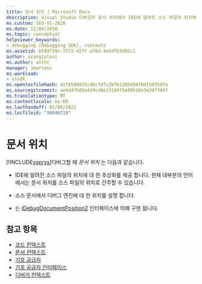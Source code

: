 ```yaml
---
title: 문서 위치 | Microsoft Docs
description: Visual Studio 디버깅의 문서 위치에서 IDE에 알려진 소스 파일의 위치에 대 한 추상화를 제공 하는 방법에 대해 알아봅니다.
ms.custom: SEO-VS-2020
ms.date: 11/04/2016
ms.topic: conceptual
helpviewer_keywords:
- debugging [Debugging SDK], contexts
ms.assetid: b59d739c-7572-427f-a70d-4e5df63d02c1
author: acangialosi
ms.author: anthc
manager: jmartens
ms.workload:
- vssdk
ms.openlocfilehash: 42f85d0d15c46cfdfc2b76130649976d15035d7a
ms.sourcegitcommit: ae6d47b09a439cd0e13180f5e89510e3e347fd47
ms.translationtype: MT
ms.contentlocale: ko-KR
ms.lasthandoff: 02/08/2021
ms.locfileid: "99840719"
---
```

# <a name="document-position"></a>문서 위치
[!INCLUDE[vsprvs](../../code-quality/includes/vsprvs_md.md)]디버그할 때 *문서 위치* 는 다음과 같습니다.

- IDE에 알려진 소스 파일의 위치에 대 한 추상화를 제공 합니다. 현재 대부분의 언어에서는 문서 위치를 소스 파일의 위치로 간주할 수 있습니다.

- 소스 문서에서 디버그 엔진에 대 한 위치를 설명 합니다.

- 는 [IDebugDocumentPosition2](../../extensibility/debugger/reference/idebugdocumentposition2.md) 인터페이스에 의해 구현 됩니다.

## <a name="see-also"></a>참고 항목
- [코드 컨텍스트](../../extensibility/debugger/code-context.md)
- [문서 컨텍스트](../../extensibility/debugger/document-context.md)
- [기호 공급자](../../extensibility/debugger/symbol-provider.md)
- [기호 공급자 인터페이스](../../extensibility/debugger/reference/symbol-provider-interfaces.md)
- [디버거 컨텍스트](../../extensibility/debugger/debugger-contexts.md)
